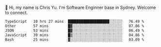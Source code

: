 👋 Hi, my name is Chris Yu. I'm Software Enginner base in Sydney. Welcome to connect.

<!--START_SECTION:waka-->

```txt
TypeScript   10 hrs 27 mins  ███████████████████░░░░░░   76.49 %
Other        57 mins         █▓░░░░░░░░░░░░░░░░░░░░░░░   07.06 %
JSON         53 mins         █▓░░░░░░░░░░░░░░░░░░░░░░░   06.49 %
JavaScript   39 mins         █▒░░░░░░░░░░░░░░░░░░░░░░░   04.86 %
Bash         25 mins         ▓░░░░░░░░░░░░░░░░░░░░░░░░   03.09 %
```

<!--END_SECTION:waka-->
